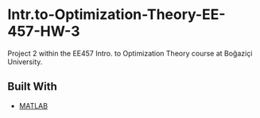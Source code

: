 # Intr.to-Optimization-Theory-EE-457-HW-3
Project 2 within the EE457 Intro. to Optimization Theory course at Boğaziçi University.

## Built With
- [MATLAB](https://www.mathworks.com/products/matlab.html)
